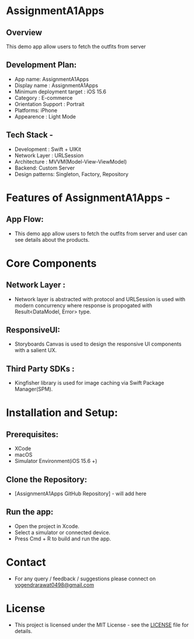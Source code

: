 


# AssignmentA1Apps

 ## Overview
 This demo app allow users to fetch the outfits from server
 
## Development Plan:
- App name: AssignmentA1Apps
- Display name : AssignmentA1Apps
- Minimum deployment target : iOS 15.6
- Category : E-commerce
- Orientation Support : Portrait
- Platforms: iPhone
- Appearence : Light Mode 

## Tech Stack -
- Development : Swift + UIKit
- Network Layer : URLSession
- Architecture : MVVM(Model-View-ViewModel)
- Backend: Custom Server
- Design patterns: Singleton, Factory, Repository

# Features of AssignmentA1Apps -

 ## App Flow:
 - This demo app allow users to fetch the outfits from server and user can see details about the products.
 
# Core Components
 ## Network Layer :
 - Network layer is abstracted with protocol and URLSession is used with modern concurrency where response is propogated with Result<DataModel, Error> type.
 
 ## ResponsiveUI:
 - Storyboards Canvas is used to design the responsive UI components with a salient UX.
 
 ## Third Party SDKs :
 - Kingfisher library is used for image caching via Swift Package Manager(SPM).
 
# Installation and Setup:
 ## Prerequisites:
 - XCode
 - macOS
 - Simulator Environment(iOS 15.6 +)

 ## Clone the Repository:
 - [AssignmentA1Apps GitHub Repository] - will add here
 
 ## Run the app:
 - Open the project in Xcode.
 - Select a simulator or connected device.
 - Press Cmd + R to build and run the app.
 
# Contact
- For any query / feedback / suggestions please connect on yogendrarawat0498@gmail.com

# License
- This project is licensed under the MIT License - see the [LICENSE](LICENSE) file for details.
